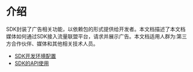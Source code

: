 # 介绍

SDK封装了广告相关功能，以依赖包的形式提供给开发者。本文档描述了本文档媒体如何通过SDK接入流量联盟平台，请求并展示广告。本文档适用人群为:第三方合作伙伴、媒体和其他相关技术人员。 

- [SDK开发环境配置](SDK开发环境配置.md)
- [SDK的API使用](SDK的API使用.md)